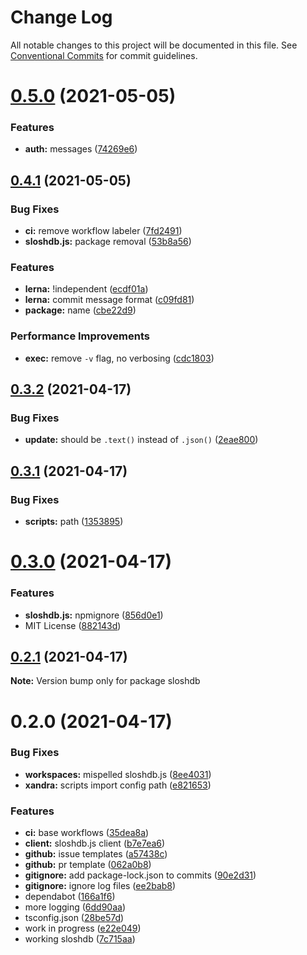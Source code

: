 # Change Log

All notable changes to this project will be documented in this file.
See [Conventional Commits](https://conventionalcommits.org) for commit guidelines.

# [0.5.0](https://github.com/oadpoaw/sloshdb/compare/v0.4.1...v0.5.0) (2021-05-05)


### Features

* **auth:** messages ([74269e6](https://github.com/oadpoaw/sloshdb/commit/74269e61abb30036462c40384bfb3be004c2bdf1))





## [0.4.1](https://github.com/oadpoaw/sloshdb/compare/v0.3.2...v0.4.1) (2021-05-05)


### Bug Fixes

* **ci:** remove workflow labeler ([7fd2491](https://github.com/oadpoaw/sloshdb/commit/7fd2491754b990e5356a0c1409fb75fbb7a353bd))
* **sloshdb.js:** package removal ([53b8a56](https://github.com/oadpoaw/sloshdb/commit/53b8a561e96760db49965b0cdbcad5ed55039ccd))


### Features

* **lerna:** !independent ([ecdf01a](https://github.com/oadpoaw/sloshdb/commit/ecdf01af1442269868adabea6735b2b3d0a26cc2))
* **lerna:** commit message format ([c09fd81](https://github.com/oadpoaw/sloshdb/commit/c09fd817179526acb35e64b6264856fafa35369c))
* **package:** name ([cbe22d9](https://github.com/oadpoaw/sloshdb/commit/cbe22d93414970fa9f37efbb489a6c42fd66bee7))


### Performance Improvements

* **exec:** remove `-v` flag, no verbosing ([cdc1803](https://github.com/oadpoaw/sloshdb/commit/cdc1803f8acecb9b0116c782fcab36a2292d3ae4))





## [0.3.2](https://github.com/oadpoaw/sloshdb/compare/v0.3.1...v0.3.2) (2021-04-17)


### Bug Fixes

* **update:** should be `.text()` instead of `.json()` ([2eae800](https://github.com/oadpoaw/sloshdb/commit/2eae800406e42ddc9579aa6c90bac9baec84fefe))





## [0.3.1](https://github.com/oadpoaw/sloshdb/compare/v0.3.0...v0.3.1) (2021-04-17)


### Bug Fixes

* **scripts:** path ([1353895](https://github.com/oadpoaw/sloshdb/commit/13538955fb903952e28f8b1bd92bcfeda5b1d4dc))





# [0.3.0](https://github.com/oadpoaw/sloshdb/compare/v0.2.1...v0.3.0) (2021-04-17)


### Features

* **sloshdb.js:** npmignore ([856d0e1](https://github.com/oadpoaw/sloshdb/commit/856d0e1ae62d2ae3021929be15df859a92c102c8))
* MIT License ([882143d](https://github.com/oadpoaw/sloshdb/commit/882143d51fa733193be70335fd1efed7abf4a882))





## [0.2.1](https://github.com/oadpoaw/sloshdb/compare/v0.2.0...v0.2.1) (2021-04-17)

**Note:** Version bump only for package sloshdb





# 0.2.0 (2021-04-17)


### Bug Fixes

* **workspaces:** mispelled sloshdb.js ([8ee4031](https://github.com/oadpoaw/sloshdb/commit/8ee4031a1fe9d64d96102cc966f45ba07d5732b7))
* **xandra:** scripts import config path ([e821653](https://github.com/oadpoaw/sloshdb/commit/e821653a1f2d67b5de80688efb15b494621513eb))


### Features

* **ci:** base workflows ([35dea8a](https://github.com/oadpoaw/sloshdb/commit/35dea8a5a700852f0f6769be07284fe10a5e4809))
* **client:** sloshdb.js client ([b7e7ea6](https://github.com/oadpoaw/sloshdb/commit/b7e7ea6ed725983ee77fa311bf54f2143fdfa1ea))
* **github:** issue templates ([a57438c](https://github.com/oadpoaw/sloshdb/commit/a57438ce71f1b9af215e3bd393b3283378960e4f))
* **github:** pr template ([062a0b8](https://github.com/oadpoaw/sloshdb/commit/062a0b89630a7e0a4d8753e842aa45512160709f))
* **gitignore:** add package-lock.json to commits ([90e2d31](https://github.com/oadpoaw/sloshdb/commit/90e2d31a48e9801a64432363d39d222e3b62a269))
* **gitignore:** ignore log files ([ee2bab8](https://github.com/oadpoaw/sloshdb/commit/ee2bab803a68b2717cc4445ec8633f07d8354b5e))
* dependabot ([166a1f6](https://github.com/oadpoaw/sloshdb/commit/166a1f639dab64f759a45473ee20ee1c40ac0c06))
* more logging ([6dd90aa](https://github.com/oadpoaw/sloshdb/commit/6dd90aa780fb1efef443e6fb32c273fe99d94564))
* tsconfig.json ([28be57d](https://github.com/oadpoaw/sloshdb/commit/28be57da05b5dc0bba73faa8fb6ce478853a90d3))
* work in progress ([e22e049](https://github.com/oadpoaw/sloshdb/commit/e22e049de44514b28011cd3084b3cf89522898c5))
* working sloshdb ([7c715aa](https://github.com/oadpoaw/sloshdb/commit/7c715aa478073d14890bc75fc589dcf3e55462e8))
